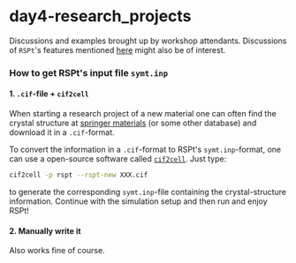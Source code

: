 # day4-research_projects
Discussions and examples brought up by workshop attendants.
Discussions of `RSPt`'s features mentioned [here](http://www.physics.uu.se/research/materials-theory/ongoing-research/code-development/rspt-main/) might also be of interest.

### How to get RSPt's input file `symt.inp` 

#### 1. `.cif`-file + `cif2cell`
When starting a research project of a new material one can often find the crystal structure at [springer materials](https://materials.springer.com/search?searchTerm=CoFe2O4&oldPageNumber=1&totalNumberOfPages=2&autoRedirectTextSearch=false&substanceId=) (or some other database) and download it in a `.cif`-format. 

To convert the information in a `.cif`-format to RSPt's `symt.inp`-format, one can use a open-source software called [`cif2cell`](https://sourceforge.net/projects/cif2cell/).
Just type:
```bash
cif2cell -p rspt --rspt-new XXX.cif 
```
to generate the corresponding `symt.inp`-file containing the crystal-structure information.
Continue with the simulation setup and then run and enjoy RSPt!

#### 2. Manually write it
Also works fine of course.

